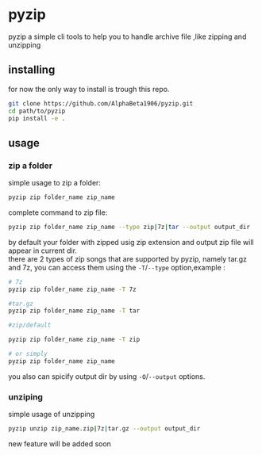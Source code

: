 # pyzip

pyzip a simple cli tools to help you to handle archive file ,like zipping and unzipping 


## installing 
for now the only way to install is trough this repo.

```bash
git clone https://github.com/AlphaBeta1906/pyzip.git
cd path/to/pyzip
pip install -e .
```

## usage 

### zip a folder

simple usage to zip a folder:
```bash
pyzip zip folder_name zip_name
```
complete command to zip file:
```bash
pyzip zip folder_name zip_name --type zip|7z|tar --output output_dir
```

by default your folder with zipped usig zip extension and output zip file will appear in current dir.  
there are 2 types of zip songs that are supported by pyzip, namely tar.gz and 7z, you can access them using the `-T`/`--type` option,example :  
```bash
# 7z
pyzip zip folder_name zip_name -T 7z

#tar.gz
pyzip zip folder_name zip_name -T tar

#zip/default

pyzip zip folder_name zip_name -T zip

# or simply
pyzip zip folder_name zip_name
```

you also can spicify output dir by using `-O`/`--output` options.


### unziping
simple usage of unzipping
```bash
pyzip unzip zip_name.zip|7z|tar.gz --output output_dir
```


new feature will be added soon